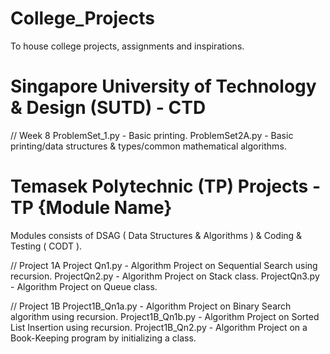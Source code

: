 # College_Projects
To house college projects, assignments and inspirations. 

# Singapore University of Technology & Design (SUTD) - CTD

// Week 8
ProblemSet_1.py - Basic printing. 
ProblemSet2A.py - Basic printing/data structures & types/common mathematical algorithms. 

# Temasek Polytechnic (TP) Projects - TP {Module Name}
Modules consists of DSAG ( Data Structures & Algorithms ) & Coding & Testing ( CODT ).

// Project 1A
Project Qn1.py - Algorithm Project on Sequential Search using recursion. 
ProjectQn2.py - Algorithm Project on Stack class.
ProjectQn3.py - Algorithm Project on Queue class.

// Project 1B
Project1B_Qn1a.py - Algorithm Project on Binary Search algorithm using recursion.
Project1B_Qn1b.py - Algorithm Project on Sorted List Insertion using recursion. 
Project1B_Qn2.py - Algorithm Project on a Book-Keeping program by initializing a class. 
